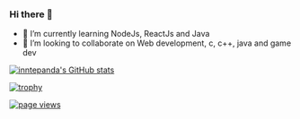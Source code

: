 ### Hi there 👋

<!--
**innatepanda/innatepanda** is a ✨ _special_ ✨ repository because its `README.md` (this file) appears on your GitHub profile.
- 🤔 I’m looking for help with ...
📫 How to reach me: ...
- 😄 Pronouns: ...
 💬 Ask me about ...
-->


- 🌱 I’m currently learning NodeJs, ReactJs and Java
- 👯 I’m looking to collaborate on Web development, c, c++, java and game dev







[![inntepanda's GitHub stats](https://github-readme-stats.vercel.app/api?username=innatepanda)](https://github.com/anuraghazra/github-readme-stats)

[![trophy](https://github-profile-trophy.vercel.app/?username=innatepanda)](https://github.com/ryo-ma/github-profile-trophy)

[![page views](https://komarev.com/ghpvc/?username=innatepanda&color=green)](https://github.com/antonkomarev/github-profile-views-counter)

